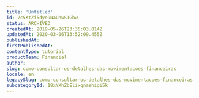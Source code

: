 ```yaml
---
title: 'Untitled'
id: 7c5KtZi5dye9NaOnwS1Gbw
status: ARCHIVED
createdAt: 2019-05-26T23:35:03.014Z
updatedAt: 2020-03-06T13:52:09.455Z
publishedAt: 
firstPublishedAt: 
contentType: tutorial
productTeam: Financial
author: 
slug: como-consultar-os-detalhes-das-movimentacoes-financeiras
locale: en
legacySlug: como-consultar-os-detalhes-das-movimentacoes-financeiras
subcategoryId: 18xYXhZbElixqnashigi5k
---
```



